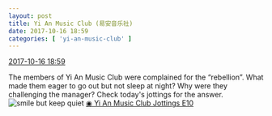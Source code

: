 ```yaml
---
layout: post
title: Yi An Music Club (易安音乐社)
date: 2017-10-16 18:59
categories: [ 'yi-an-music-club' ]
---
```


<div class="weibo-info">
  <a href="http://weibo.com/6094546964/FqFgM5T4g">2017-10-16 18:59</a>
</div>

The members of Yi An Music Club were complained for the “rebellion”. What made them eager to go out but not sleep at night? Why were they challenging the manager? Check today's jottings for the answer. ![smile but keep quiet](http://img.t.sinajs.cn/t4/appstyle/expression/ext/normal/3a/moren_xiaoerbuyu_org.png) [◉ Yi An Music Club Jottings E10](https://www.youtube.com/watch?v=_d7K7cekGrY)
